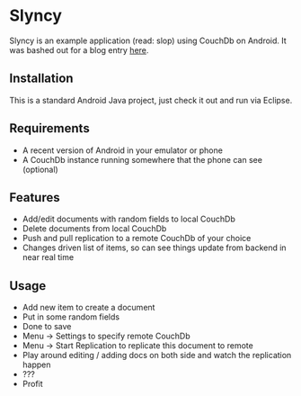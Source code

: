 # Slyncy
Slyncy is an example application (read: slop) using CouchDb on Android. It was bashed out for a blog entry [here](http://wp.me/p1IYp8-nR).

## Installation
This is a standard Android Java project, just check it out and run via Eclipse.

## Requirements
- A recent version of Android in your emulator or phone
- A CouchDb instance running somewhere that the phone can see (optional)

## Features
- Add/edit documents with random fields to local CouchDb
- Delete documents from local CouchDb
- Push and pull replication to a remote CouchDb of your choice
- Changes driven list of items, so can see things update from backend in near real time

## Usage
- Add new item to create a document
- Put in some random fields
- Done to save
- Menu -> Settings to specify remote CouchDb
- Menu -> Start Replication to replicate this document to remote
- Play around editing / adding docs on both side and watch the replication happen
- ???
- Profit
